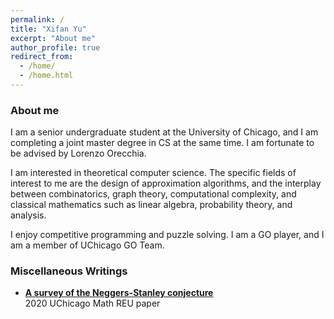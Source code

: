 ```yaml
---
permalink: /
title: "Xifan Yu"
excerpt: "About me"
author_profile: true
redirect_from: 
  - /home/
  - /home.html
---
```



### About me

I am a senior undergraduate student at the University of Chicago, and I am completing a joint master degree in CS at the same time. I am fortunate to be advised by Lorenzo Orecchia.

I am interested in theoretical computer science. The specific fields of interest to me are the design of approximation algorithms, and the interplay between combinatorics, graph theory, computational complexity, and classical mathematics such as linear algebra, probability theory, and analysis.

I enjoy competitive programming and puzzle solving. I am a GO player, and I am a member of UChicago GO Team.


### Miscellaneous Writings

* [**A survey of the Neggers-Stanley conjecture**](https://xifanyu.github.io/files/A_Survey_Of_The_Neggers-Stanley_Conjecture.pdf)\
  2020 UChicago Math REU paper


